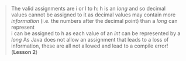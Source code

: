 > The valid assignments are i or l to h:
> h is an _long_ and so decimal values cannot be assigned to it as decimal values may contain more _information_ (i.e. the numbers after the decimal point) than a _long_ can represent  
> i can be assigned to h as each value of an _int_ can be represented by a _long_
> As Java does not allow an assignment that leads to a loss of information, these are all not allowed and lead to a compile error!   
> (**Lesson 2**) 